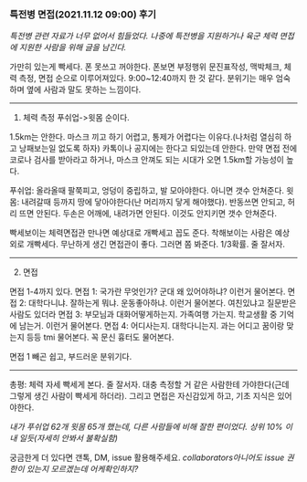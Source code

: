 ### 특전병 면접(2021.11.12 09:00) 후기

_특전병 관련 자료가 너무 없어서 힘들었다. 나중에 특전병을 지원하거나 육군 체력 면접에 지원한 사람을 위해 글을 남긴다._

가만히 있는게 빡세다. 폰 못쓰고 꺼야한다. 폰보면 부정행위
문진표작성, 맥박체크, 체력 측정, 면접 순으로 이루어져있다. 9:00~12:40까지 한 것 같다.
분위기는 매우 엄숙하며 옆에 사람과 말도 못하는 느낌이다.

---

1. 체력 측정
푸쉬업->윗몸 순이다.

1.5km는 안한다. 마스크 끼고 하기 어렵고, 통제가 어렵다는 이유다.(나처럼 열심히 하고 낭패보는일 없도록 하자) 카톡이나 공지에는 한다고 되있는데 안한다.
만약 면접 전에 코로나 검사를 받아라고 하거나, 마스크 안껴도 되는 시대가 오면 1.5km할 가능성이 높다.


푸쉬업: 올라올때 팔쭉피고, 엉덩이 중립하고, 발 모아야한다. 아니면 갯수 안쳐준다.
윗몸: 내려갈때 등까지 땅에 닿아야한다(난 머리까지 닿게 해야했다). 반동쓰면 안되고, 허리 뜨면 안된다. 두손은 어깨에, 내려가면 안된다. 이것도 안지키면 갯수 안쳐준다.

빡세보이는 체력면접관 만나면 예상대로 개빡세고 꼽도 준다. 착해보이는 사람은 예상 외로 개빡세다. 무난하게 생긴 면접관이 좋다. 그러면 쫌 봐준다. 1/3확률. 줄 잘서자.

---

2. 면접

면접 1-4까지 있다.
면접 1: 국가란 무엇인가? 군대 왜 있어야하냐? 이런거 물어본다.
면접 2: 대학다니냐. 잘하는게 뭐냐. 운동좋아하냐. 이런거 물어본다. 여친있냐고 질문받은 사람도 있더라
면접 3: 부모님과 대화어떻게하는지. 가족여행 가는지. 학교생활 중 기억에 남는거. 이런거 물어본다.
면접 4: 어디사는지. 대학다니는지. 과는 어디고 꿈이랑 맞는지 등등 tmi 물어본다. 꼭 문신 흉터도 물어본다.

면접 1 빼곤 쉽고, 부드러운 분위기다.

---

총평: 체력 자세 빡세게 본다. 줄 잘서자. 대충 측정할 거 같은 사람한테 가야한다(근데 그렇게 생긴 사람이 빡세게 하더라). 그리고 면접은 자신감있게 하고, 기초 지식은 있어야한다. 

_내가 푸쉬업 62개 윗몸 65개 했는데, 다른 사람들에 비해 잘한 편이었다. 상위 10% 이내 일듯(자세히 안봐서 불확실함)_

궁금한게 더 있다면 갠톡, DM, issue 활용해주세요. _collaborators아니어도 issue 권한이 있는지 모르겠는데 어케확인하지?_

